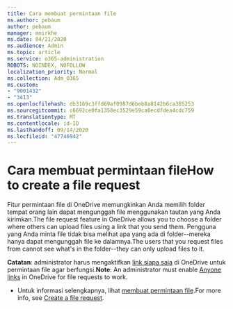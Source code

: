```yaml
---
title: Cara membuat permintaan file
ms.author: pebaum
author: pebaum
manager: mnirkhe
ms.date: 04/21/2020
ms.audience: Admin
ms.topic: article
ms.service: o365-administration
ROBOTS: NOINDEX, NOFOLLOW
localization_priority: Normal
ms.collection: Adm_O365
ms.custom:
- "9001432"
- "3413"
ms.openlocfilehash: db3169c3ffd69af0987d6beb8a8142b6ca385253
ms.sourcegitcommit: c6692ce0fa1358ec3529e59ca0ecdfdea4cdc759
ms.translationtype: MT
ms.contentlocale: id-ID
ms.lasthandoff: 09/14/2020
ms.locfileid: "47746942"
---
```

# <a name="how-to-create-a-file-request"></a><span data-ttu-id="26460-102">Cara membuat permintaan file</span><span class="sxs-lookup"><span data-stu-id="26460-102">How to create a file request</span></span>

<span data-ttu-id="26460-103">Fitur permintaan file di OneDrive memungkinkan Anda memilih folder tempat orang lain dapat mengunggah file menggunakan tautan yang Anda kirimkan.</span><span class="sxs-lookup"><span data-stu-id="26460-103">The file request feature in OneDrive allows you to choose a folder where others can upload files using a link that you send them.</span></span> <span data-ttu-id="26460-104">Pengguna yang Anda minta file tidak bisa melihat apa yang ada di folder--mereka hanya dapat mengunggah file ke dalamnya.</span><span class="sxs-lookup"><span data-stu-id="26460-104">The users that you request files from cannot see what's in the folder--they can only upload files to it.</span></span>

<span data-ttu-id="26460-105">**Catatan**: administrator harus mengaktifkan [link siapa saja](https://docs.microsoft.com/sharepoint/turn-external-sharing-on-or-off) di OneDrive untuk permintaan file agar berfungsi.</span><span class="sxs-lookup"><span data-stu-id="26460-105">**Note**: An administrator must enable [Anyone links](https://docs.microsoft.com/sharepoint/turn-external-sharing-on-or-off) in OneDrive for file requests to work.</span></span>

- <span data-ttu-id="26460-106">Untuk informasi selengkapnya, lihat [membuat permintaan file](https://support.office.com/article/create-a-file-request-f54aa7f8-2589-4421-b351-d415fc3b83af).</span><span class="sxs-lookup"><span data-stu-id="26460-106">For more info, see [Create a file request](https://support.office.com/article/create-a-file-request-f54aa7f8-2589-4421-b351-d415fc3b83af).</span></span>
